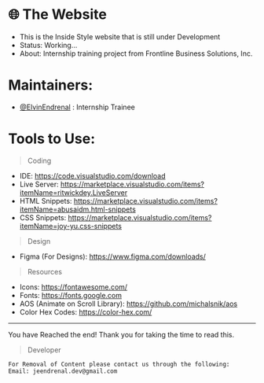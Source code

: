# 🌐 The Website
- This is the Inside Style website that is still under Development
- Status: Working...
- About: Internship training project from Frontline Business Solutions, Inc.

# Maintainers:
- [@ElvinEndrenal](https://github.com/ElvinEndrenal) : Internship Trainee

# Tools to Use: 
> Coding
- IDE: https://code.visualstudio.com/download
- Live Server: https://marketplace.visualstudio.com/items?itemName=ritwickdey.LiveServer
- HTML Snippets: https://marketplace.visualstudio.com/items?itemName=abusaidm.html-snippets
- CSS Snippets: https://marketplace.visualstudio.com/items?itemName=joy-yu.css-snippets
> Design
- Figma (For Designs): https://www.figma.com/downloads/
> Resources
- Icons: https://fontawesome.com/
- Fonts: https://fonts.google.com
- AOS (Animate on Scroll Library): https://github.com/michalsnik/aos
- Color Hex Codes: https://color-hex.com/


-----------------------------------------------------------------------------------------------------------------------------------------------------------
You have Reached the end! Thank you for taking the time to read this.
> Developer

```
For Removal of Content please contact us through the following:
Email: jeendrenal.dev@gmail.com
```
